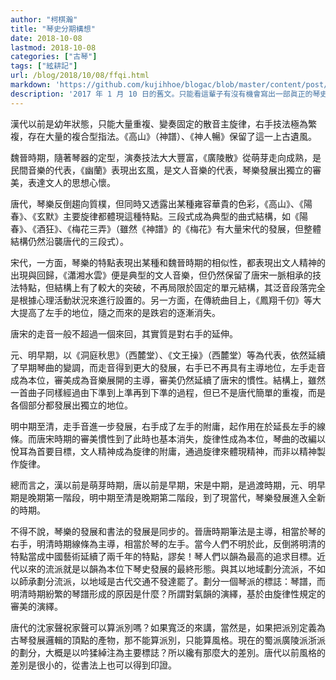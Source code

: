 ```yaml
---
author: "柯棋瀚"
title: "琴史分期構想"
date: 2018-10-08
lastmod: 2018-10-08
categories: ["古琴"]
tags: ["絃耕記"]
url: /blog/2018/10/08/ffqi.html
markdown: 'https://github.com/kujihhoe/blogac/blob/master/content/post/2018-10-08-ffqi.md'
description: '2017 年 1 月 10 日的舊文。只能看這輩子有沒有機會寫出一部眞正的琴史。'
---
```


漢代以前是幼年狀態，只能大量重複、變奏固定的散音主旋律，右手技法極為繁複，存在大量的複合型指法。《高山》（神譜）、《神人暢》保留了這一上古遺風。

魏晉時期，隨著琴器的定型，演奏技法大大豐富，《廣陵散》從萌芽走向成熟，是民間音樂的代表，《幽蘭》表現出玄風，是文人音樂的代表，琴樂發展出獨立的審美，表達文人的思想心懷。

唐代，琴樂反倒趨向質樸，但同時又透露出某種雍容華貴的色彩，《高山》、《陽春》、《玄默》主要旋律都體現這種特點。三段式成為典型的曲式結構，如《陽春》、《酒狂》、《梅花三弄》（雖然《神譜》的《梅花》有大量宋代的發展，但整體結構仍然沿襲唐代的三段式）。

宋代，一方面，琴樂的特點表現出某種和魏晉時期的相似性，都表現出文人精神的出現與回歸，《瀟湘水雲》便是典型的文人音樂，但仍然保留了唐宋一脈相承的技法特點，但結構上有了較大的突破，不再局限於固定的單元結構，其泛音段落完全是根據心理活動狀況來進行設置的。另一方面，在傳統曲目上，《鳳翔千仞》等大大提高了左手的地位，隨之而來的是跌宕的逐漸消失。

唐宋的走音一般不超過一個來回，其實質是對右手的延伸。

元、明早期，以《洞庭秋思》（西麓堂）、《文王操》（西麓堂）等為代表，依然延續了早期琴曲的變調，而走音得到更大的發展，右手已不再具有主導地位，左手走音成為本位，審美成為音樂展開的主導，審美仍然延續了唐宋的慣性。結構上，雖然一首曲子同樣經過由下準到上準再到下準的過程，但已不是唐代簡單的重複，而是各個部分都發展出獨立的地位。

明中期至清，走手音進一步發展，右手成了左手的附庸，起作用在於延長左手的線條。而唐宋時期的審美慣性到了此時也基本消失，旋律性成為本位，琴曲的改編以悅耳為首要目標，文人精神成為旋律的附庸，通過旋律來體現精神，而非以精神製作旋律。

總而言之，漢以前是萌芽時期，唐以前是早期，宋是中期，是過渡時期，元、明早期是晚期第一階段，明中期至清是晚期第二階段，到了現當代，琴樂發展進入全新的時期。

不得不說，琴樂的發展和書法的發展是同步的。晉唐時期筆法是主導，相當於琴的右手，明清時期線條為主導，相當於琴的左手。當今人們不明於此，反倒將明清的特點當成中國藝術延續了兩千年的特點，謬矣！琴人們以韻為最高的追求目標。近代以來的流派就是以韻為本位下琴史發展的最終形態。與其以地域劃分流派，不如以師承劃分流派，以地域是古代交通不發達罷了。劃分一個琴派的標誌：琴譜，而明清時期紛繁的琴譜形成的原因是什麼？所謂對氣韻的演繹，基於由旋律性規定的審美的演繹。

唐代的沈家聲祝家聲可以算派別嗎？如果寬泛的來講，當然是，如果把派別定義為古琴發展邏輯的頂點的產物，那不能算派別，只能算風格。現在的蜀派廣陵派浙派的劃分，大概是以吟猱綽注為主要標誌？所以纔有那麼大的差別。唐代以前風格的差別是很小的，從書法上也可以得到印證。
